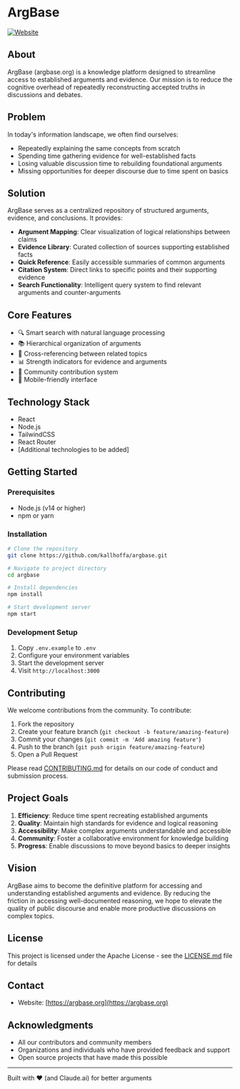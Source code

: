 # ArgBase

[![Website](https://img.shields.io/website?url=https%3A%2F%2Fargbase.org)](https://argbase.org)

## About

ArgBase (argbase.org) is a knowledge platform designed to streamline access to established arguments and evidence. Our mission is to reduce the cognitive overhead of repeatedly reconstructing accepted truths in discussions and debates.

## Problem

In today's information landscape, we often find ourselves:
- Repeatedly explaining the same concepts from scratch
- Spending time gathering evidence for well-established facts
- Losing valuable discussion time to rebuilding foundational arguments
- Missing opportunities for deeper discourse due to time spent on basics

## Solution

ArgBase serves as a centralized repository of structured arguments, evidence, and conclusions. It provides:

- **Argument Mapping**: Clear visualization of logical relationships between claims
- **Evidence Library**: Curated collection of sources supporting established facts
- **Quick Reference**: Easily accessible summaries of common arguments
- **Citation System**: Direct links to specific points and their supporting evidence
- **Search Functionality**: Intelligent query system to find relevant arguments and counter-arguments

## Core Features

- 🔍 Smart search with natural language processing
- 📚 Hierarchical organization of arguments
- 🔗 Cross-referencing between related topics
- 📊 Strength indicators for evidence and arguments
- 🤝 Community contribution system
- 📱 Mobile-friendly interface

## Technology Stack

- React
- Node.js
- TailwindCSS
- React Router
- [Additional technologies to be added]

## Getting Started

### Prerequisites

- Node.js (v14 or higher)
- npm or yarn

### Installation

```bash
# Clone the repository
git clone https://github.com/kallhoffa/argbase.git

# Navigate to project directory
cd argbase

# Install dependencies
npm install

# Start development server
npm start
```

### Development Setup

1. Copy `.env.example` to `.env`
2. Configure your environment variables
3. Start the development server
4. Visit `http://localhost:3000`

## Contributing

We welcome contributions from the community. To contribute:

1. Fork the repository
2. Create your feature branch (`git checkout -b feature/amazing-feature`)
3. Commit your changes (`git commit -m 'Add amazing feature'`)
4. Push to the branch (`git push origin feature/amazing-feature`)
5. Open a Pull Request

Please read [CONTRIBUTING.md](CONTRIBUTING.md) for details on our code of conduct and submission process.

## Project Goals

1. **Efficiency**: Reduce time spent recreating established arguments
2. **Quality**: Maintain high standards for evidence and logical reasoning
3. **Accessibility**: Make complex arguments understandable and accessible
4. **Community**: Foster a collaborative environment for knowledge building
5. **Progress**: Enable discussions to move beyond basics to deeper insights

## Vision

ArgBase aims to become the definitive platform for accessing and understanding established arguments and evidence. By reducing the friction in accessing well-documented reasoning, we hope to elevate the quality of public discourse and enable more productive discussions on complex topics.

## License

This project is licensed under the Apache License - see the [LICENSE.md](LICENSE.md) file for details

## Contact

- Website: [https://argbase.org](https://argbase.org)

## Acknowledgments

- All our contributors and community members
- Organizations and individuals who have provided feedback and support
- Open source projects that have made this possible

---

Built with ❤️ (and Claude.ai) for better arguments